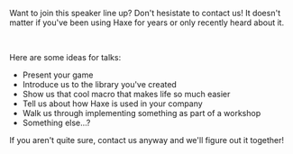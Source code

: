 Want to join this speaker line up? Don't hesistate to contact us! It doesn't matter if you've been using Haxe for years or only recently heard about it.

<br/>

Here are some ideas for talks:

* Present your game
* Introduce us to the library you've created
* Show us that cool macro that makes life so much easier
* Tell us about how Haxe is used in your company
* Walk us through implementing something as part of a workshop
* Something else...?

If you aren't quite sure, contact us anyway and we'll figure out it together!